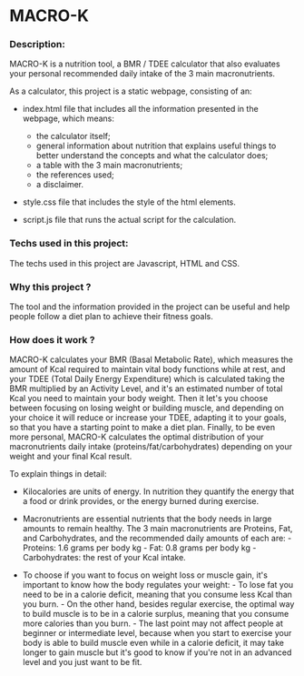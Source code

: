 # MACRO-K

### Description:
MACRO-K is a nutrition tool, a BMR / TDEE calculator that also evaluates your personal recommended daily intake of the 3 main macronutrients.

As a calculator, this project is a static webpage, consisting of an:

- index.html file that includes all the information presented in the webpage, which means:
    - the calculator itself;
    - general information about nutrition that explains useful things to better understand the concepts and what the calculator does;
    - a table with the 3 main macronutrients;
    - the references used;
    - a disclaimer.

- style.css file that includes the style of the html elements.

- script.js file that runs the actual script for the calculation.

### Techs used in this project:
The techs used in this project are Javascript, HTML and CSS.

### Why this project ?
The tool and the information provided in the project can be useful and help people follow a diet plan to achieve their fitness goals.

### How does it work ?
MACRO-K calculates your BMR (Basal Metabolic Rate), which measures the amount of Kcal required to maintain vital body functions while at rest, and your TDEE (Total Daily Energy Expenditure) which is calculated taking the BMR multiplied by an Activity Level, and it's an estimated number of total Kcal you need to maintain your body weight.
Then it let's you choose between focusing on losing weight or building muscle, and depending on your choice it will reduce or increase your TDEE, adapting it to your goals, so that you have a starting point to make a diet plan.
Finally, to be even more personal, MACRO-K calculates the optimal distribution of your macronutrients daily intake (proteins/fat/carbohydrates) depending on your weight and your final Kcal result.

To explain things in detail:
- Kilocalories are units of energy. In nutrition they quantify the energy that a food or drink provides, or the energy burned during exercise.

- Macronutrients are essential nutrients that the body needs in large amounts to remain healthy.
  The 3 main macronutrients are Proteins, Fat, and Carbohydrates, and the recommended daily amounts of each are:
        - Proteins: 1.6 grams per body kg
        - Fat: 0.8 grams per body kg
        - Carbohydrates: the rest of your Kcal intake.

- To choose if you want to focus on weight loss or muscle gain, it's important to know how the body regulates your weight:
        - To lose fat you need to be in a calorie deficit, meaning that you consume less Kcal than you burn.
        - On the other hand, besides regular exercise, the optimal way to build muscle is to be in a calorie surplus, meaning that you consume more calories than you burn.
        - The last point may not affect people at beginner or intermediate level, because when you start to exercise your body is able to build muscle even while in a calorie deficit, it may take longer to gain muscle but it's good to know if you're not in an advanced level and you just want to be fit.